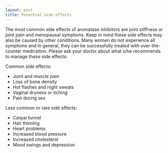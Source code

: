 ```yaml
---
layout: post
title: Potential side effects
---
```

The most common side effects of aromatase inhibitors are joint stiffness or joint pain and menopausal symptoms. Keep in mind these side effects may also be caused by other conditions. Many women do not experience all symptoms and in general, they can be successfully treated with over-the-counter medication. Please ask your doctor about what s/he recommends to manage these side effects:

Common side effects:

* Joint and muscle pain
* Loss of bone density
* Hot flashes and night sweats
* Vaginal dryness or itching
* Pain during sex

Less common or rare side effects:

* Carpal tunnel
* Hair thinning
* Heart problems
* Increased blood pressure
* Increased cholesterol
* Mood swings and depression



